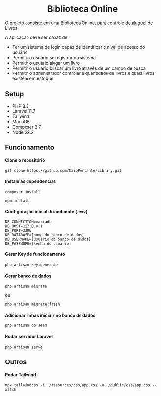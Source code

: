 <h1 align='center'>
    Biblioteca Online
</h1>

O projeto consiste em uma Biblioteca Online, para controle de aluguel de Livros

A aplicação deve ser capaz de: 
- Ter um sistema de login capaz de identificar o nivel de acesso do usuário
- Permitir o usuário se registrar no sistema
- Permitir o usuário alugar um livro
- Permitir o usuário buscar um livro através de um campo de busca
- Permitir o administrador controlar a quantidade de livros e quais livros existem em estoque

## Setup

- PHP 8.3
- Laravel 11.7
- Tailwind
- MariaDB
- Composer 2.7
- Node 22.2
  
## Funcionamento

#### Clone o repositório

```
git clone https://github.com/CaioPortante/Library.git
```
#### Instale as dependências

```
composer install
```
```
npm install
```
#### Configuração inicial do ambiente (.env)

```
DB_CONNECTION=mariadb
DB_HOST=127.0.0.1
DB_PORT=3306
DB_DATABASE=[nome do banco de dados]
DB_USERNAME=[usuário do banco de dados]
DB_PASSWORD=[senha do usuário]
```
#### Gerar Key de funcionamento

```
php artisan key:generate
```
#### Gerar banco de dados

```
php artisan migrate
```
ou
```
php artisan migrate:fresh
```
#### Adicionar linhas iniciais no banco de dados

```
php artisan db:seed
```
#### Rodar servidor Laravel

```
php artisan serve
```

## Outros
#### Rodar Tailwind 
```
npx tailwindcss -i ./resources/css/app.css -o ./public/css/app.css --watch
```
